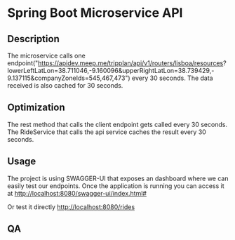 
# Spring Boot Microservice API

## Description

The microservice calls one endpoint("https://apidev.meep.me/tripplan/api/v1/routers/lisboa/resources?
lowerLeftLatLon=38.711046,-9.160096&upperRightLatLon=38.739429,-
9.137115&companyZoneIds=545,467,473") every 30 seconds.
The data received is also cached for 30 seconds.

## Optimization
The rest method that calls the client endpoint gets called every 30 seconds.
The RideService that calls the api service caches the result every 30 seconds.

## Usage
The project is using SWAGGER-UI that exposes an dashboard where we can easily test our endpoints.
Once the application is  running you can access it at 
[http://localhost:8080/swagger-ui/index.html#](http://localhost:8080/swagger-ui/index.html#)

Or test it directly [http://localhost:8080/rides](http://localhost:8080/rides)

## QA